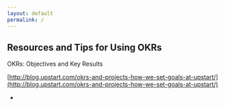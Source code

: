 ```yaml
---
layout: default
permalink: /
---
```


## Resources and Tips for Using OKRs

OKRs: Objectives and Key Results

[http://blog.upstart.com/okrs-and-projects-how-we-set-goals-at-upstart/](http://blog.upstart.com/okrs-and-projects-how-we-set-goals-at-upstart/)

 *
